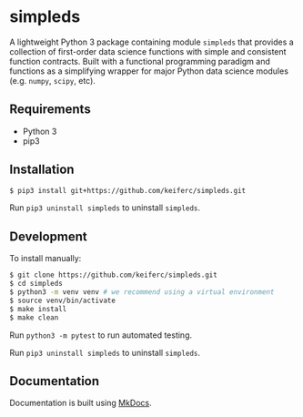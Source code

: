 # simpleds

A lightweight Python 3 package containing module `simpleds` that provides a
collection of first-order data science functions with simple and consistent 
function contracts. Built with a functional programming paradigm and functions
as a simplifying wrapper for major Python data science modules (e.g. `numpy`,
`scipy`, etc).


## Requirements

- Python 3
- pip3


## Installation

```bash
$ pip3 install git+https://github.com/keiferc/simpleds.git
```

Run `pip3 uninstall simpleds` to uninstall `simpleds`.


## Development

To install manually:

```bash
$ git clone https://github.com/keiferc/simpleds.git
$ cd simpleds
$ python3 -m venv venv # we recommend using a virtual environment
$ source venv/bin/activate
$ make install
$ make clean
```

Run `python3 -m pytest` to run automated testing.

Run `pip3 uninstall simpleds` to uninstall `simpleds`.


## Documentation

Documentation is built using [MkDocs](https://www.mkdocs.org/).

